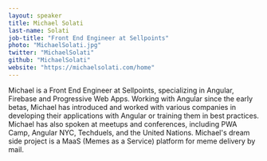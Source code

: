 ```yaml
---
layout: speaker
title: Michael Solati
last-name: Solati
job-title: "Front End Engineer at Sellpoints"
photo: "MichaelSolati.jpg"
twitter: "MichaelSolati"
github: "MichaelSolati"
website: "https://michaelsolati.com/home"
---
```


Michael is a Front End Engineer at Sellpoints, specializing in Angular, Firebase and Progressive Web Apps. Working with Angular since the early betas, Michael has introduced and worked with various companies in developing their applications with Angular or training them in best practices. Michael has also spoken at meetups and conferences, including PWA Camp, Angular NYC, Techduels, and the United Nations. Michael's dream side project is a MaaS (Memes as a Service) platform for meme delivery by mail.